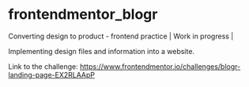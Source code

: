 # frontendmentor_blogr
Converting design to product - frontend practice | Work in progress |

Implementing design files and information into a website.

Link to the challenge: https://www.frontendmentor.io/challenges/blogr-landing-page-EX2RLAApP
